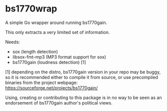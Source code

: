 # bs1770wrap
A simple Go wrapper around running bs1770gain.

This only extracts a very limited set of information.

Needs:
- sox (length detection)
- libsox-fmt-mp3 (MP3 format support for sox)
- bs1770gain (loudness detection) [1]

[1] depending on the distro, bs1770gain version in your repo may be buggy, so it is recommended either to compile it from source, or use precompiled binaries from the project webpage: https://sourceforge.net/projects/bs1770gain/

Using, creating or contributing to this package is in no way to be seen as an endorsement of bs1770gain author's political views.
